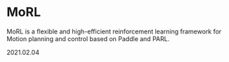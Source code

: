 # MoRL
MoRL is a flexible and high-efficient reinforcement learning framework for Motion planning and control based on Paddle and PARL.

2021.02.04

